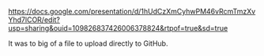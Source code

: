 https://docs.google.com/presentation/d/1hUdCzXmCyhwPM46vRcmTmzXvYhd7lCOR/edit?usp=sharing&ouid=109826837426006378824&rtpof=true&sd=true

It was to big of a file to upload directly to GitHub.
